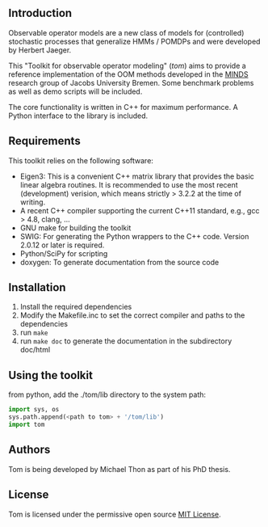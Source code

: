 Introduction
------------

Observable operator models are a new class of models for (controlled) stochastic processes that generalize HMMs / POMDPs and were developed by Herbert Jaeger.

This "Toolkit for observable operator modeling" (*tom*) aims to provide a reference implementation of the OOM methods developed in the [MINDS](minds.jacobs-university.de) research group of Jacobs University Bremen. Some benchmark problems as well as demo scripts will be included.

The core functionality is written in C++ for maximum performance. A Python interface to the library is included.

Requirements
------------

This toolkit relies on the following software:

- Eigen3: This is a convenient C++ matrix library that provides the basic
    linear algebra routines. It is recommended to use the most recent
    (development) verision, which means strictly > 3.2.2 at the time of writing.
- A recent C++ compiler supporting the current C++11 standard, e.g., gcc > 4.8, clang, ...
- GNU make for building the toolkit
- SWIG: For generating the Python wrappers to the C++ code. Version 2.0.12 or later is required.
- Python/SciPy for scripting
- doxygen: To generate documentation from the source code

Installation
------------

1. Install the required dependencies
2. Modify the Makefile.inc to set the correct compiler and paths to the dependencies
3. run `make`
4. run `make doc` to generate the documentation in the subdirectory doc/html

Using the toolkit
-----------------

from python, add the ./tom/lib directory to the system path:
```python
import sys, os
sys.path.append(<path to tom> + '/tom/lib')
import tom
```

Authors
-------

Tom is being developed by Michael Thon as part of his PhD thesis.

License
-------

Tom is licensed under the permissive open source [MIT License](http://opensource.org/licenses/MIT).
